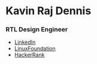 # Kavin Raj Dennis
### RTL Design Engineer

 - [LinkedIn](https://www.linkedin.com/in/kavinxraj)
 - [LinuxFoundation](https://openprofile.dev/profile/kavinxraj)
 - [HackerRank](https://www.hackerrank.com/kavinxraj)
